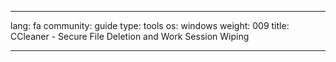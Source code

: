 

---

lang: fa
community: guide
type: tools
os: windows
weight: 009
title: CCleaner - Secure File Deletion and Work Session Wiping

---

<stub>

